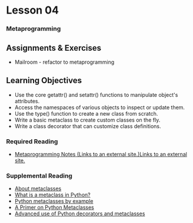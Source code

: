# Lesson 04
### Metaprogramming

## Assignments & Exercises
* Mailroom - refactor to metaprogramming

## Learning Objectives
* Use the core getattr() and setattr() functions to manipulate object's attributes.
* Access the namespaces of various objects to inspect or update them.
* Use the type() function to create a new class from scratch.
* Write a basic metaclass to create custom classes on the fly.
* Write a class decorator that can customize class definitions.

### Required Reading
* [Metaprogramming Notes (Links to an external site.)Links to an external site.](https://uwpce-pythoncert.github.io/PythonCertDevel/modules/MetaProgramming.html)

### Supplemental Reading
* [About metaclasses](http://blog.thedigitalcatonline.com/blog/2014/09/01/python-3-oop-part-5-metaclasses/)
* [What is a metaclass in Python?](https://stackoverflow.com/questions/100003/what-are-metaclasses-in-python/6581949#6581949)
* [Python metaclasses by example](https://eli.thegreenplace.net/2011/08/14/python-metaclasses-by-example/)
* [A Primer on Python Metaclasses](http://jakevdp.github.io/blog/2012/12/01/a-primer-on-python-metaclasses/)
* [Advanced use of Python decorators and metaclasses](http://blog.thedigitalcatonline.com/blog/2014/10/14/decorators-and-metaclasses/)